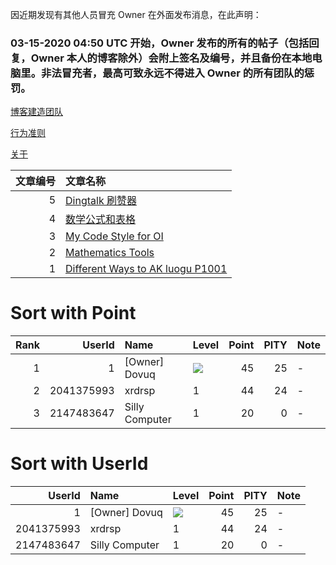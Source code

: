 因近期发现有其他人员冒充 Owner 在外面发布消息，在此声明：

### 03-15-2020 04:50 UTC 开始，Owner 发布的所有的帖子（包括回复，Owner 本人的博客除外）会附上签名及编号，并且备份在本地电脑里。非法冒充者，最高可致永远不得进入 Owner 的所有团队的惩罚。

[博客建造团队](https://www.github.com/dovuque/)

[行为准则](https://dovuque.github.io/code_of_conduct/)

[关于](https://dovuque.github.io/about)

|文章编号|文章名称|
|--:|:--|
|5|[Dingtalk 刷赞器](https://www.github.com/dovuq/dingtalk)|
|4|[数学公式和表格](https://www.luogu.com.cn/paste/73x0l7qh)|
|3|[My Code Style for OI](https://dovuque.github.io/codestyle/)|
|2|[Mathematics Tools](https://unthique.github.io/mathematics/)|
|1|[Different Ways to AK luogu P1001](https://dovuque.github.io/akp1001)|

# Sort with Point

|Rank|UserId|Name|Level|Point|PITY|Note|
|--:|--:|:--|:--|--:|--:|:--|
|1|1|\[Owner\] Dovuq|![](http://latex.codecogs.com/gif.latex?\infty)|45|25|-|
|2|2041375993|xrdrsp|1|44|24|-|
|3|2147483647|Silly Computer|1|20|0|-|

# Sort with UserId

|UserId|Name|Level|Point|PITY|Note|
|--:|:--|:--|--:|--:|:--|
|1|\[Owner\] Dovuq|![](http://latex.codecogs.com/gif.latex?\infty)|45|25|-|
|2041375993|xrdrsp|1|44|24|-|
|2147483647|Silly Computer|1|20|0|-|
